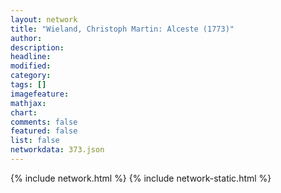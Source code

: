 ```yaml
---
layout: network
title: "Wieland, Christoph Martin: Alceste (1773)"
author:
description:
headline:
modified:
category:
tags: []
imagefeature: 
mathjax: 
chart: 
comments: false
featured: false
list: false
networkdata: 373.json
---
```

{% include network.html %}
{% include network-static.html %}
